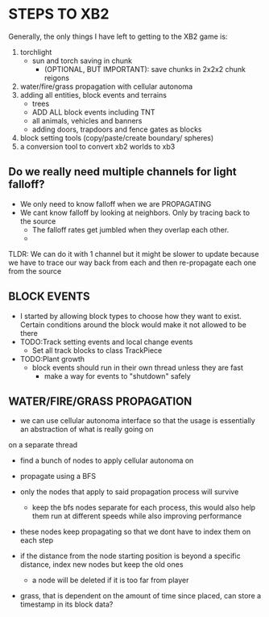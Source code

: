 # STEPS TO XB2
Generally, the only things I have left to getting to the XB2 game is:
1. torchlight
    - sun and torch saving in chunk
      - (OPTIONAL, BUT IMPORTANT): save chunks in 2x2x2 chunk reigons
2. water/fire/grass propagation with cellular autonoma
3. adding all entities, block events and terrains
    - trees
    - ADD ALL block events including TNT
    - all animals, vehicles and banners
    - adding doors, trapdoors and fence gates as blocks
4. block setting tools (copy/paste/create boundary/ spheres)
5. a conversion tool to convert xb2 worlds to xb3

## Do we really need multiple channels for light falloff?
- We only need to know falloff when we are PROPAGATING
- We cant know falloff by looking at neighbors. Only by tracing back to the source
  - The falloff rates get jumbled when they overlap each other. 
  - 
TLDR: We can do it with 1 channel but it might be slower to update because we have to trace our way back from each and then re-propagate each one from the source

## BLOCK EVENTS
* I started by allowing block types to choose how they want to exist. Certain conditions around the block would make it not allowed to be there
* TODO:Track setting events and local change events
    * Set all track blocks to class TrackPiece
* TODO:Plant growth
    * block events should run in their own thread unless they are fast
        * make a way for events to "shutdown" safely

## WATER/FIRE/GRASS PROPAGATION
* we can use cellular autonoma interface so that the usage is essentially an abstraction of what is really going on

on a separate thread
- find a bunch of nodes to apply cellular autonoma on
- propagate using a BFS 
- only the nodes that apply to said propagation process will survive
    - keep the bfs nodes separate for each process, this would also help them run at different speeds while also improving performance
- these nodes keep propagating so that we dont have to index them on each step
- if the distance from the node starting position is beyond a specific distance, index new nodes but keep the old ones
    - a node will be deleted if it is too far from player

- grass, that is dependent on the amount of time since placed, can store a timestamp in its block data?